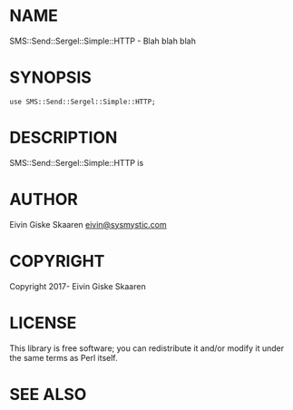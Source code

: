 # NAME

SMS::Send::Sergel::Simple::HTTP - Blah blah blah

# SYNOPSIS

    use SMS::Send::Sergel::Simple::HTTP;

# DESCRIPTION

SMS::Send::Sergel::Simple::HTTP is

# AUTHOR

Eivin Giske Skaaren <eivin@sysmystic.com>

# COPYRIGHT

Copyright 2017- Eivin Giske Skaaren

# LICENSE

This library is free software; you can redistribute it and/or modify
it under the same terms as Perl itself.

# SEE ALSO
